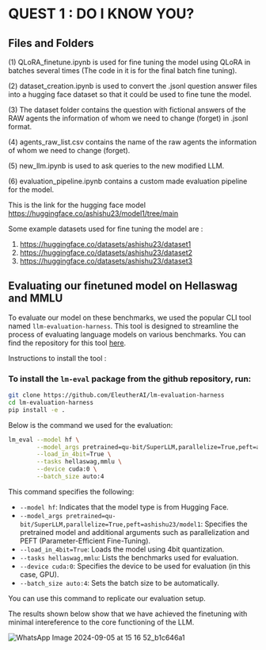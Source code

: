 # QUEST 1 : DO I KNOW YOU?

## Files and Folders

(1) QLoRA_finetune.ipynb is used for fine tuning the model using QLoRA in batches several times (The code in it is for the final batch fine tuning).

(2) dataset_creation.ipynb is used to convert the .jsonl question answer files into a hugging face dataset so that it could be used to fine tune the model.

(3) The dataset folder contains the question with fictional answers of the RAW agents the information of whom we need to change (forget) in .jsonl format.

(4) agents_raw_list.csv contains the name of the raw agents the information of whom we need to change (forget).

(5) new_llm.ipynb is used to ask queries to the new modified LLM.

(6) evaluation_pipeline.ipynb contains a custom made evaluation pipeline for the model.

This is the link for the hugging face model https://huggingface.co/ashishu23/model1/tree/main

Some example datasets used for fine tuning the model are :
1) https://huggingface.co/datasets/ashishu23/dataset1
2) https://huggingface.co/datasets/ashishu23/dataset2
3) https://huggingface.co/datasets/ashishu23/dataset3

## Evaluating our finetuned model on Hellaswag and MMLU

To evaluate our model on these benchmarks, we used the popular CLI tool named `llm-evaluation-harness`. This tool is designed to streamline the process of evaluating language models on various benchmarks. You can find the repository for this tool [here](https://github.com/EleutherAI/lm-evaluation-harness).

Instructions to install the tool :

### To install the `lm-eval` package from the github repository, run:
```bash
git clone https://github.com/EleutherAI/lm-evaluation-harness
cd lm-evaluation-harness
pip install -e .
```

Below is the command we used for the evaluation:

```bash
lm_eval --model hf \
        --model_args pretrained=qu-bit/SuperLLM,parallelize=True,peft=ashishu23/model1 \
        --load_in_4bit=True \
        --tasks hellaswag,mmlu \
        --device cuda:0 \
        --batch_size auto:4
```

This command specifies the following:

- `--model hf`: Indicates that the model type is from Hugging Face.
- `--model_args pretrained=qu-bit/SuperLLM,parallelize=True,peft=ashishu23/model1`: Specifies the pretrained model and additional arguments such as parallelization and PEFT (Parameter-Efficient Fine-Tuning).
-  `--load_in_4bit=True`: Loads the model using 4bit quantization.
- `--tasks hellaswag,mmlu`: Lists the benchmarks used for evaluation.
- `--device cuda:0`: Specifies the device to be used for evaluation (in this case, GPU).
- `--batch_size auto:4`: Sets the batch size to be automatically.

You can use this command to replicate our evaluation setup. 

The results shown below show that we have achieved the finetuning with minimal intereference to the core functioning of the LLM.

![WhatsApp Image 2024-09-05 at 15 16 52_b1c646a1](https://github.com/user-attachments/assets/42cf093d-103e-4186-b519-f320c6aa8495)



